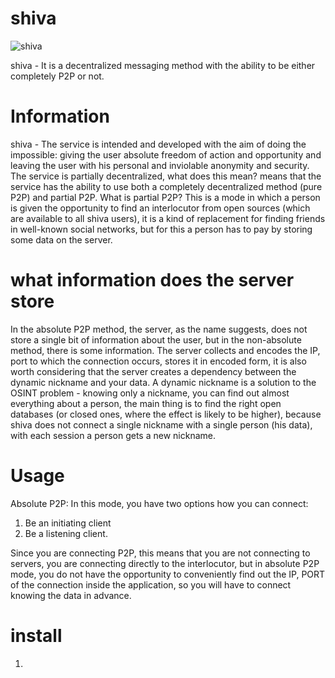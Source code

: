 
# shiva 
![shiva](https://github.com/user-attachments/assets/8c66e80c-3bf5-4f33-bd76-89d00dc004f9)

shiva - It is a decentralized messaging method with the ability to be either completely P2P or not.
# Information 
shiva - The service is intended and developed with the aim of doing the impossible: giving the user absolute freedom of action and opportunity and leaving the user with his personal and inviolable anonymity and security. The service is partially decentralized, what does this mean?
means that the service has the ability to use both a completely decentralized method (pure P2P) and partial P2P.
What is partial P2P?
This is a mode in which a person is given the opportunity to find an interlocutor from open sources (which are available to all shiva users), it is a kind of replacement for finding friends in well-known social networks, but for this a person has to pay by storing some data on the server.
# what information does the server store
In the absolute P2P method, the server, as the name suggests, does not store a single bit of information about the user, but in the non-absolute method, there is some information. The server collects and encodes the IP, port to which the connection occurs, stores it in encoded form, it is also worth considering that the server creates a dependency between the dynamic nickname and your data.
A dynamic nickname is a solution to the OSINT problem - knowing only a nickname, you can find out almost everything about a person, the main thing is to find the right open databases (or closed ones, where the effect is likely to be higher), because shiva does not connect a single nickname with a single person (his data), with each session a person gets a new nickname.
# Usage 
Absolute P2P:
In this mode, you have two options how you can connect:
1. Be an initiating client
2. Be a listening client.

Since you are connecting P2P, this means that you are not connecting to servers, you are connecting directly to the interlocutor, but in absolute P2P mode, you do not have the opportunity to conveniently find out the IP, PORT of the connection inside the application, so you will have to connect knowing the data in advance.
# install
1. 
